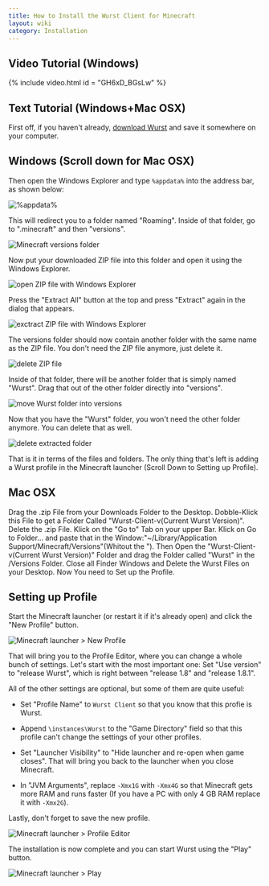```yaml
---
title: How to Install the Wurst Client for Minecraft
layout: wiki
category: Installation
---
```

## Video Tutorial (Windows)
{% include video.html id = "GH6xD_BGsLw" %}

## Text Tutorial (Windows+Mac OSX)
First off, if you haven't already, [download Wurst](/download/) and save it somewhere on your computer.

## Windows (Scroll down for Mac OSX)
Then open the Windows Explorer and type `%appdata%` into the address bar, as shown below:

![%appdata%](https://cloud.githubusercontent.com/assets/10100202/13546898/69717bf0-e2bc-11e5-82a2-735a988fe721.png)

This will redirect you to a folder named "Roaming". Inside of that folder, go to ".minecraft" and then "versions".

![Minecraft versions folder](https://cloud.githubusercontent.com/assets/10100202/13546897/69717b1e-e2bc-11e5-983b-af44c46c6191.png)

Now put your downloaded ZIP file into this folder and open it using the Windows Explorer.

![open ZIP file with Windows Explorer](https://cloud.githubusercontent.com/assets/10100202/13546899/697544f6-e2bc-11e5-80b5-60ca27023e18.png)

Press the "Extract All" button at the top and press "Extract" again in the dialog that appears.

![exctract ZIP file with Windows Explorer](https://cloud.githubusercontent.com/assets/10100202/13546900/697a9a50-e2bc-11e5-82ba-99cb2255b697.png)

The versions folder should now contain another folder with the same name as the ZIP file. You don't need the ZIP file anymore, just delete it.

![delete ZIP file](https://cloud.githubusercontent.com/assets/10100202/13546901/69803758-e2bc-11e5-90f5-1499a5e65eab.png)

Inside of that folder, there will be another folder that is simply named "Wurst". Drag that out of the other folder directly into "versions".

![move Wurst folder into versions](https://cloud.githubusercontent.com/assets/10100202/13546902/69844ab4-e2bc-11e5-9058-e20b85831718.png)

Now that you have the "Wurst" folder, you won't need the other folder anymore. You can delete that as well.

![delete extracted folder](https://cloud.githubusercontent.com/assets/10100202/13546903/698a86b8-e2bc-11e5-9c00-dc8f8d0d0b8b.png)

That is it in terms of the files and folders. The only thing that's left is adding a Wurst profile in the Minecraft launcher (Scroll Down to Setting up Profile).

## Mac OSX
Drag the .zip File from your Downloads Folder to the Desktop.
Dobble-Klick this File to get a Folder Called "Wurst-Client-v(Current Wurst Version)".
Delete the .zip File.
Klick on the "Go to" Tab on your upper Bar.
Klick on Go to Folder... and paste that in the Window:"~/Library/Application Support/Minecraft/Versions"(Whitout the ").
Then Open the "Wurst-Client-v(Current Wurst Version)" Folder and drag the Folder called "Wurst" in the /Versions Folder.
Close all Finder Windows and Delete the Wurst Files on your Desktop.
Now You need to Set up the Profile.

## Setting up Profile
Start the Minecraft launcher (or restart it if it's already open) and click the "New Profile" button.

![Minecraft launcher > New Profile](https://cloud.githubusercontent.com/assets/10100202/13546904/698f4496-e2bc-11e5-909c-9c65e916caec.png)

That will bring you to the Profile Editor, where you can change a whole bunch of settings. Let's start with the most important one: Set "Use version" to "release Wurst", which is right between "release 1.8" and "release 1.8.1".

All of the other settings are optional, but some of them are quite useful:

- Set "Profile Name" to `Wurst Client` so that you know that this profie is Wurst.

- Append `\instances\Wurst` to the "Game Directory" field so that this profile can't change the settings of your other profiles.

- Set "Launcher Visibility" to "Hide launcher and re-open when game closes". That will bring you back to the launcher when you close Minecraft.

- In "JVM Arguments", replace `-Xmx1G` with `-Xmx4G` so that Minecraft gets more RAM and runs faster (If you have a PC with only 4 GB RAM replace it with `-Xmx2G`).

Lastly, don't forget to save the new profile.

![Minecraft launcher > Profile Editor](https://cloud.githubusercontent.com/assets/10100202/13546905/69933e7a-e2bc-11e5-8002-e063c9866063.png)

The installation is now complete and you can start Wurst using the "Play" button.

![Minecraft launcher > Play](https://cloud.githubusercontent.com/assets/10100202/13546906/6998cf7a-e2bc-11e5-95f0-9e777c97c53b.png)

